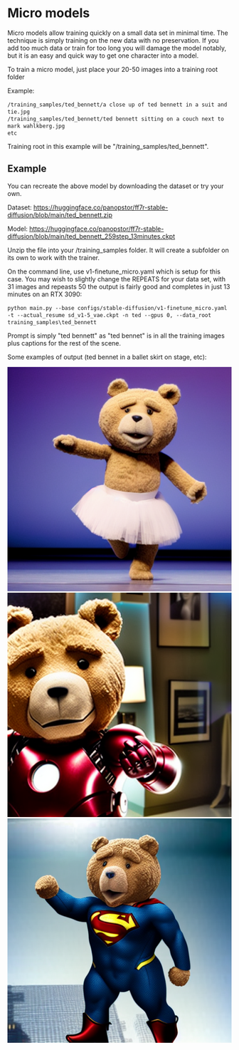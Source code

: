 # Micro models

Micro models allow training quickly on a small data set in minimal time.  The technique is simply training on the new data with no preservation.  If you add too much data or train for too long you will damage the model notably, but it is an easy and quick way to get one character into a model.

To train a micro model, just place your 20-50 images into a training root folder

Example:

    /training_samples/ted_bennett/a close up of ted bennett in a suit and tie.jpg
    /training_samples/ted_bennett/ted bennett sitting on a couch next to mark wahlkberg.jpg
    etc

Training root in this example will be "/training_samples/ted_bennett".

## Example

You can recreate the above model by downloading the dataset or try your own.

Dataset: https://huggingface.co/panopstor/ff7r-stable-diffusion/blob/main/ted_bennett.zip

Model: https://huggingface.co/panopstor/ff7r-stable-diffusion/blob/main/ted_bennett_259step_13minutes.ckpt

Unzip the file into your /training_samples folder.  It will create a subfolder on its own to work with the trainer.

On the command line, use v1-finetune_micro.yaml which is setup for this case.  You may wish to slightly change the REPEATS for your data set, with 31 images and repeasts 50 the output is fairly good and completes in just 13 minutes on an RTX 3090:

    python main.py --base configs/stable-diffusion/v1-finetune_micro.yaml -t --actual_resume sd_v1-5_vae.ckpt -n ted --gpus 0, --data_root training_samples\ted_bennett

Prompt is simply "ted bennett" as "ted bennet" is in all the training images plus captions for the rest of the scene.

Some examples of output (ted bennet in a ballet skirt on stage, etc):

![ted bennett as ironman](../demo/ted_bennett_ballet.png)
![ted bennett as ironman](../demo/ted_bennett_ironman.png)
![ted bennett as ironman](../demo/ted_bannett_superman.png)
